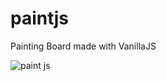# paintjs
Painting Board made with VanillaJS

![paint js](https://user-images.githubusercontent.com/26403885/89313689-ccb31580-d6b3-11ea-8f1e-03d473285895.png)
